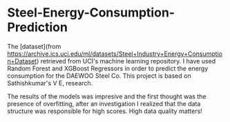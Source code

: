 # Steel-Energy-Consumption-Prediction

The [dataset](from https://archive.ics.uci.edu/ml/datasets/Steel+Industry+Energy+Consumption+Dataset) retrieved from UCI's machine learning repository. 
I have used Random Forest and XGBoost Regressors in order to predict the energy consumption for the DAEWOO Steel Co. This project is based on Sathishkumar's V E, research.

The results of the models was impresive and the first thought was the presence of overfitting, after an investigation I realized that the data structure was responsible for high scores. High data quality matters!
